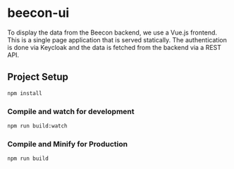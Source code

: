 # beecon-ui

To display the data from the Beecon backend, we use a Vue.js frontend. This is a single page application that is served statically.
The authentication is done via Keycloak and the data is fetched from the backend via a REST API.

## Project Setup

```sh
npm install
```

### Compile and watch for development

```sh
npm run build:watch
```


### Compile and Minify for Production

```sh
npm run build
```
